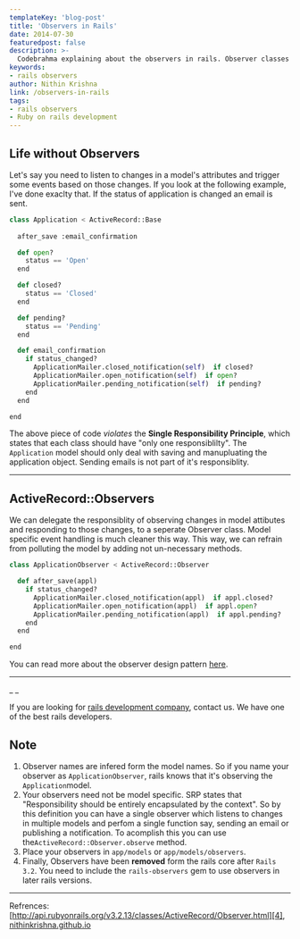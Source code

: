 ```yaml
---
templateKey: 'blog-post'
title: 'Observers in Rails'
date: 2014-07-30
featuredpost: false
description: >-
  Codebrahma explaining about the observers in rails. Observer classes respond to life cycle callbacks to implement trigger-like behavior outside the original class.
keywords: 
- rails observers
author: Nithin Krishna 
link: /observers-in-rails
tags:
- rails observers
- Ruby on rails development
---
```


## Life without Observers

Let's say you need to listen to changes in a model's attributes and trigger some events based on those changes. If you look at the following example, I've done exaclty that. If the status of application is changed an email is sent.
    
```py    
class Application < ActiveRecord::Base
  
  after_save :email_confirmation

  def open?
    status == 'Open'
  end

  def closed?
    status == 'Closed'
  end

  def pending?
    status == 'Pending'
  end

  def email_confirmation
    if status_changed?
      ApplicationMailer.closed_notification(self)  if closed?
      ApplicationMailer.open_notification(self)  if open?
      ApplicationMailer.pending_notification(self)  if pending?
    end
  end

end
```

The above piece of code _violates_ the **Single Responsibility Principle**, which states that each class should have "only one responsiblilty". The `Application` model should only deal with saving and manupluating the application object. Sending emails is not part of it's responsiblity.

* * *

## ActiveRecord::Observers

We can delegate the responsiblity of observing changes in model attibutes and responding to those changes, to a seperate Observer class. Model specific event handling is much cleaner this way. This way, we can refrain from polluting the model by adding not un-necessary methods.
    
```py    
class ApplicationObserver < ActiveRecord::Observer

  def after_save(appl)
    if status_changed?
      ApplicationMailer.closed_notification(appl)  if appl.closed?
      ApplicationMailer.open_notification(appl)  if appl.open?
      ApplicationMailer.pending_notification(appl)  if appl.pending?
    end
  end

end
```
You can read more about the observer design pattern [here][1].

* * *

_ _

If you are looking for [rails development company][2], contact us. We have one of the best rails developers.

## Note

1. Observer names are infered form the model names. So if you name your observer as `ApplicationObserver`, rails knows that it's observing the `Application`model.
2. Your observers need not be model specific. SRP states that "Responsibility should be entirely encapsulated by the context". So by this definition you can have a single observer which listens to changes in multiple models and perfom a single function say, sending an email or publishing a notification. To acomplish this you can use the`ActiveRecord::Observer.observe` method.
3. Place your observers in `app/models` or `app/models/observers`.
4. Finally, Observers have been **removed** form the rails core after `Rails 3.2`. You need to include the `rails-observers` gem to use observers in later rails versions.
* * *

Refrences:  
[http://api.rubyonrails.org/v3.2.13/classes/ActiveRecord/Observer.html][4],  
[nithinkrishna.github.io][3]

[1]: http://sourcemaking.com/design_patterns/observer
[2]: /ruby-on-rails-developers-consulting-bangalore/
[3]: http://nithinkrishna.github.io/blog/Active-record-observers/
[4]: http://api.rubyonrails.org/v3.2.13/classes/ActiveRecord/Observer.html

  